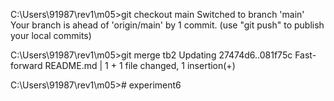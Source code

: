 C:\Users\91987\rev1\m05>git checkout main
Switched to branch 'main'
Your branch is ahead of 'origin/main' by 1 commit.
  (use "git push" to publish your local commits)

C:\Users\91987\rev1\m05>git merge tb2
Updating 27474d6..081f75c
Fast-forward
 README.md | 1 +
 1 file changed, 1 insertion(+)

C:\Users\91987\rev1\m05># experiment6
